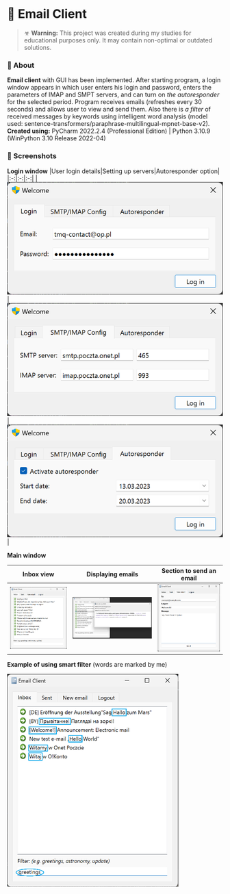 # 📧 Email Client

> ☣ **Warning:** This project was created during my studies for educational purposes only. It may contain non-optimal or outdated solutions.

### 📑 About
**Email client** with GUI has been implemented. After starting program, a login window appears in which user enters his login and password, enters the parameters of IMAP and SMPT servers, and can turn on _the autoresponder_ for the selected period. Program receives emails (refreshes every 30 seconds) and allows user to view and send them. Also there is _a filter_ of received messages by keywords using intelligent word analysis (model used: sentence-transformers/paraphrase-multilingual-mpnet-base-v2).
**Created using:** PyCharm 2022.2.4 (Professional Edition) | Python 3.10.9 (WinPython 3.10 Release 2022-04)

### 📸 Screenshots

**Login window**
|User login details|Setting up servers|Autoresponder option|
|:-:|:-:|:-:|
|<img src="/_readmeImg/login_1.png?raw=true 'Login'">|<img src="/_readmeImg/login_2.png?raw=true 'Config'">|<img src="/_readmeImg/login_3.png?raw=true 'Autoresponder'">|


**Main window**

|Inbox view|Displaying emails|Section to send an email|
|:-:|:-:|:-:|
|<img src="/_readmeImg/main_1.png?raw=true 'Inbox'">|<img src="/_readmeImg/main_2.png?raw=true 'Displaying'">|<img src="/_readmeImg/main_3.png?raw=true 'Sending'">|


**Example of using smart filter** (words are marked by me)

<img src="/_readmeImg/filter.png?raw=true 'Filter'" width="400">
